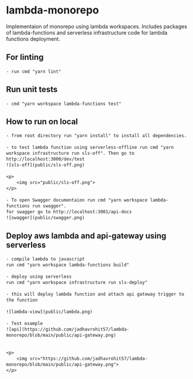# lambda-monorepo

Implementaion of monorepo using lambda workspaces. Includes packages of lambda-functions and serverless infrastructure code for lambda functions deployment.

## For linting
    - run cmd "yarn lint"

## Run unit tests
    - cmd "yarn workspace lambda-functions test"

## How to run on local
    - from root directory run "yarn install" to install all dependencies.
    
    - to test lambda function using serverless-offline run cmd "yarn workspace infrastructure run sls-off". Then go to http://localhost:3000/dev/test
    ![sls-off](public/sls-off.png)

    <p>
        <img src="public/sls-off.png">
    </p>
    
    - To open Swagger documentaion run cmd "yarn workspace lambda-functions run swagger".
    for swagger go to http://localhost:3001/api-docs
    ![swagger](public/swagger.png)

## Deploy aws lambda and api-gateway using serverless
    - compile lambda to javascript
    run cmd "yarn workspace lambda-functions build"
   
    - deploy using serverless
    run cmd "yarn workspace infrastructure run sls-deploy"

    - this will deploy lambda function and attach api gateway trigger to the function

    ![lambda-view](public/lambda.png)

    - Test example
    ![api](https://github.com/jadhavrohit57/lambda-monorepo/blob/main/public/api-gateway.png)

    
    <p>
        <img src="https://github.com/jadhavrohit57/lambda-monorepo/blob/main/public/api-gateway.png">
    </p>